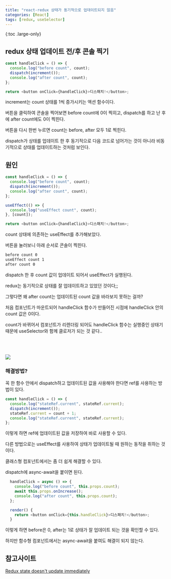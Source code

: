 ```yaml
---
title: "react-redux 상태가 동기적으로 업데이트되지 않음"
categories: [React]
tags: [redux, useSelector]
---
```


{:toc .large-only}

## redux 상태 업데이트 전/후 콘솔 찍기

```js
const handleClick = () => {
  console.log("before count", count);
  dispatch(increment());
  console.log("after count", count);
};

return <button onClick={handleClick}>디스패치!</button>;
```

increment는 count 상태를 1씩 증가시키는 액션 함수이다.

버튼을 클릭하여 콘솔을 찍어보면 before count에 0이 찍히고, dispatch를 하고 난 후에 after count에도 0이 찍힌다.

버튼을 다시 한번 누르면 count는 before, after 모두 1로 찍힌다.

dispatch가 상태를 업데이트 한 후 동기적으로 다음 코드로 넘어가는 것이 아니라 비동기적으로 상태를 업데이트하는 것처럼 보인다.

## 원인

```js
const handleClick = () => {
  console.log("before count", count);
  dispatch(increment());
  console.log("after count", count);
};

useEffect(() => {
  console.log("useEffect count", count);
}, [count]);

return <button onClick={handleClick}>디스패치!</button>;
```

count 상태에 의존하는 useEffect를 추가해보았다.

버튼을 눌러보니 아래 순서로 콘솔이 찍힌다.

```bash
before count 0
useEffect count 1
after count 0
```

dispatch 한 후 count 값이 업데이트 되어서 useEffect가 실행된다.

redux는 동기적으로 상태를 잘 업데이트하고 있었던 것이다;;

그렇다면 왜 after count는 업데이트된 count 값을 바라보지 못하는 걸까?

처음 컴포넌트가 마운트되어 handleClick 함수가 만들어진 시점에 handleClick 안의 count 값은 0이다.

count가 바뀌어서 컴포넌트가 리렌더링 되어도 handleClick 함수는 실행중인 상태기 때문에 useSelector와 함께 클로저가 되는 것 같다..

<img src="/assets/img/blog/2023-01-10-useSelector-not-updated-immediately_01" style="margin-top: 50px;">

### 해결방법?

꼭 한 함수 안에서 dispatch하고 업데이트된 값을 사용해야 한다면 ref를 사용하는 방법이 있다.

```js
const handleClick = () => {
  console.log("stateRef.current", stateRef.current);
  dispatch(increment());
  stateRef.current = count + 1;
  console.log("stateRef.current", stateRef.current);
};
```

이렇게 하면 ref에 업데이트된 값을 저장하여 바로 사용할 수 있다.

다른 방법으로는 useEffect를 사용하여 상태가 업데이트될 때 원하는 동작을 취하는 것이다.

클래스형 컴포넌트에서는 좀 더 쉽게 해결할 수 있다.

dispatch에 async-await을 붙이면 된다.

```js
  handleClick = async () => {
    console.log("before count", this.props.count);
    await this.props.onIncrease();
    console.log("after count", this.props.count);
  };

  render() {
    return <button onClick={this.handleClick}>디스패치!</button>;
  }
```

이렇게 하면 before은 0, after는 1로 상태가 잘 업데이트 되는 것을 확인할 수 있다.

하지만 함수형 컴포넌트에서는 async-await을 붙여도 해결이 되지 않는다.

## 참고사이트

[Redux state doesn't update immediately](https://stackoverflow.com/a/69139701)
